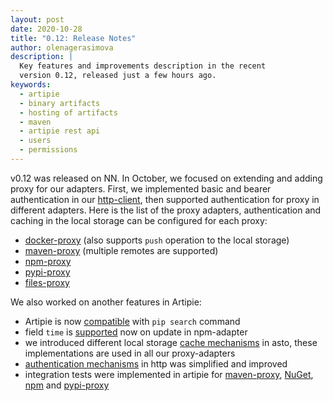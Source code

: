```yaml
---
layout: post
date: 2020-10-28
title: "0.12: Release Notes"
author: olenagerasimova
description: |
  Key features and improvements description in the recent
  version 0.12, released just a few hours ago.
keywords:
  - artipie
  - binary artifacts
  - hosting of artifacts
  - maven
  - artipie rest api
  - users
  - permissions
---
```


v0.12 was released on NN. In October, we focused on extending and adding proxy for our adapters. 
First, we implemented basic and bearer authentication in our [http-client](https://github.com/artipie/http-client), 
then supported authentication for proxy in different adapters. Here is the list of the proxy adapters, 
authentication and caching in the local storage can be configured for each proxy:

- [docker-proxy](https://github.com/artipie/artipie/tree/master/examples/docker#docker-proxy-repo) 
(also supports `push` operation to the local storage)
- [maven-proxy](https://github.com/artipie/artipie/tree/master/examples/maven) (multiple remotes are supported)
- [npm-proxy](https://github.com/artipie/artipie/tree/master/examples/npm#npm-proxy-repo)
- [pypi-proxy](https://github.com/artipie/artipie/tree/master/examples/pypi#python-proxy)
- [files-proxy](https://github.com/artipie/artipie/tree/master/examples/binary#proxy-binary-repo)

We also worked on another features in Artipie:
- Artipie is now [compatible](https://github.com/artipie/pypi-adapter/issues/135) with `pip search` command
- field `time` is [supported](https://github.com/artipie/npm-adapter/issues/119) now on update in npm-adapter 
- we introduced different local storage [cache mechanisms](https://github.com/artipie/asto/issues/284) in asto, these implementations 
are used in all our proxy-adapters
- [authentication mechanisms](https://github.com/artipie/http/issues/247) in http was simplified and improved 
- integration tests were implemented in artipie for [maven-proxy](https://github.com/artipie/artipie/issues/628), [NuGet](https://github.com/artipie/artipie/issues/602), 
[npm](https://github.com/artipie/artipie/issues/604) and [pypi-proxy](https://github.com/artipie/artipie/issues/715)